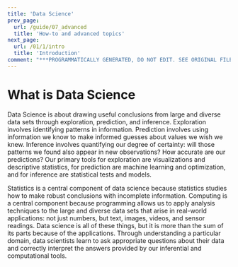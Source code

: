 ```yaml
---
title: 'Data Science'
prev_page:
  url: /guide/07_advanced
  title: 'How-to and advanced topics'
next_page:
  url: /01/1/intro
  title: 'Introduction'
comment: "***PROGRAMMATICALLY GENERATED, DO NOT EDIT. SEE ORIGINAL FILES IN /content***"
---
```

What is Data Science
====================

Data Science is about drawing useful conclusions from large and diverse data
sets through exploration, prediction, and inference.  Exploration involves
identifying patterns in information.  Prediction involves using information
we know to make informed guesses about values we wish we knew.  Inference
involves quantifying our degree of certainty: will those patterns we found
also appear in new observations? How accurate are our predictions? Our primary
tools for exploration are visualizations and descriptive statistics, for
prediction are machine learning and optimization, and for inference are
statistical tests and models.

Statistics is a central component of data science because statistics
studies how to make robust conclusions with incomplete information. Computing
is a central component because programming allows us to apply analysis
techniques to the large and diverse data sets that arise in real-world
applications: not just numbers, but text, images, videos, and sensor readings.
Data science is all of these things, but it is more than the sum of its parts
because of the applications. Through understanding a particular domain, data
scientists learn to ask appropriate questions about their data and correctly
interpret the answers provided by our inferential and computational tools.
